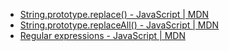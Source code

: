 - [String.prototype.replace() - JavaScript | MDN](https://developer.mozilla.org/en-US/docs/Web/JavaScript/Reference/Global_Objects/String/replace)
- [String.prototype.replaceAll() - JavaScript | MDN](https://developer.mozilla.org/en-US/docs/Web/JavaScript/Reference/Global_Objects/String/replaceAll)
- [Regular expressions - JavaScript | MDN](https://developer.mozilla.org/en-US/docs/Web/JavaScript/Guide/Regular_Expressions)
